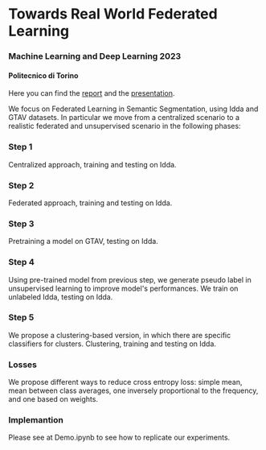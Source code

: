 # Towards Real World Federated Learning
### Machine Learning and Deep Learning 2023
#### Politecnico di Torino 
Here you can find the [report](/SS_Report.pdf) and the [presentation](/Project_Presentation.pdf).

We focus on Federated Learning in Semantic Segmentation, using Idda and GTAV datasets.
In particular we move from a centralized scenario to a realistic federated and unsupervised scenario in the following phases:
### Step 1
Centralized approach, training and testing on Idda.
### Step 2
Federated approach, training and testing on Idda.
### Step 3
Pretraining a model on GTAV, testing on Idda.
### Step 4
Using pre-trained model from previous step, we generate pseudo label in unsupervised learning to improve model's performances.
We train on unlabeled  Idda, testing on Idda.
### Step 5
We propose a clustering-based version, in which there are specific classifiers for clusters. Clustering, training and testing on Idda.
### Losses
We propose different ways to reduce cross entropy loss: simple mean, mean between class averages, one inversely proportional to the frequency, and one based on weights.
### Implemantion
Please see at Demo.ipynb to see how to replicate our experiments.
